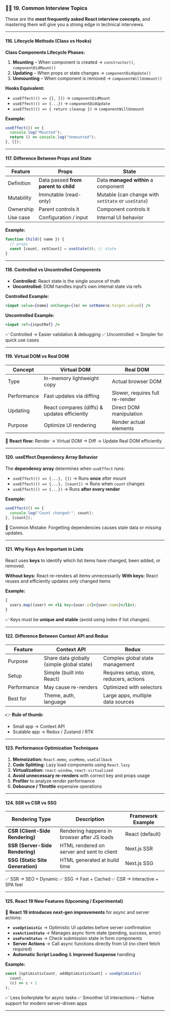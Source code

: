 ### 🧑‍💻 **19. Common Interview Topics**

These are the **most frequently asked React interview concepts**, and mastering them will give you a strong edge in technical interviews.

---

#### **116. Lifecycle Methods (Class vs Hooks)**

**Class Components Lifecycle Phases:**

1. **Mounting** – When component is created
   → `constructor()`, `componentDidMount()`
2. **Updating** – When props or state changes
   → `componentDidUpdate()`
3. **Unmounting** – When component is removed
   → `componentWillUnmount()`

**Hooks Equivalent:**

- `useEffect(() => {}, [])` → `componentDidMount`
- `useEffect(() => {...})` → `componentDidUpdate`
- `useEffect(() => { return cleanup })` → `componentWillUnmount`

**Example:**

```jsx
useEffect(() => {
  console.log("Mounted");
  return () => console.log("Unmounted");
}, []);
```

---

#### **117. Difference Between Props and State**

| Feature    | Props                                | State                                              |
| ---------- | ------------------------------------ | -------------------------------------------------- |
| Definition | Data passed **from parent to child** | Data **managed within** a component                |
| Mutability | Immutable (read-only)                | Mutable (can change with `setState` or `useState`) |
| Ownership  | Parent controls it                   | Component controls it                              |
| Use case   | Configuration / input                | Internal UI behavior                               |

**Example:**

```jsx
function Child({ name }) {
  // props
  const [count, setCount] = useState(0); // state
}
```

---

#### **118. Controlled vs Uncontrolled Components**

- **Controlled:** React state is the single source of truth
- **Uncontrolled:** DOM handles input’s own internal state via refs

**Controlled Example:**

```jsx
<input value={name} onChange={(e) => setName(e.target.value)} />
```

**Uncontrolled Example:**

```jsx
<input ref={inputRef} />
```

✅ Controlled → Easier validation & debugging
✅ Uncontrolled → Simpler for quick use cases

---

#### **119. Virtual DOM vs Real DOM**

| Concept     | Virtual DOM                                  | Real DOM                        |
| ----------- | -------------------------------------------- | ------------------------------- |
| Type        | In-memory lightweight copy                   | Actual browser DOM              |
| Performance | Fast updates via diffing                     | Slower, requires full re-render |
| Updating    | React compares (diffs) & updates efficiently | Direct DOM manipulation         |
| Purpose     | Optimize UI rendering                        | Render actual elements          |

🧠 **React flow:**
Render → Virtual DOM → Diff → Update Real DOM efficiently

---

#### **120. useEffect Dependency Array Behavior**

The **dependency array** determines when `useEffect` runs:

- `useEffect(() => {...}, [])` → Runs **once** after mount
- `useEffect(() => {...}, [count])` → Runs when `count` changes
- `useEffect(() => {...})` → Runs **after every render**

**Example:**

```jsx
useEffect(() => {
  console.log("Count changed:", count);
}, [count]);
```

🚫 Common Mistake: Forgetting dependencies causes stale data or missing updates.

---

#### **121. Why Keys Are Important in Lists**

React uses **keys** to identify which list items have changed, been added, or removed.

**Without keys:** React re-renders all items unnecessarily
**With keys:** React reuses and efficiently updates only changed items

**Example:**

```jsx
{
  users.map((user) => <li key={user.id}>{user.name}</li>);
}
```

✅ Keys must be **unique and stable** (avoid using index if list changes).

---

#### **122. Difference Between Context API and Redux**

| Feature     | Context API                               | Redux                                    |
| ----------- | ----------------------------------------- | ---------------------------------------- |
| Purpose     | Share data globally (simple global state) | Complex global state management          |
| Setup       | Simple (built into React)                 | Requires setup, store, reducers, actions |
| Performance | May cause re-renders                      | Optimized with selectors                 |
| Best for    | Theme, auth, language                     | Large apps, multiple data sources        |

👉 **Rule of thumb:**

- Small app → Context API
- Scalable app → Redux / Zustand / RTK

---

#### **123. Performance Optimization Techniques**

1. **Memoization:** `React.memo`, `useMemo`, `useCallback`
2. **Code Splitting:** Lazy load components using `React.lazy`
3. **Virtualization:** `react-window`, `react-virtualized`
4. **Avoid unnecessary re-renders** with correct key and props usage
5. **Profiler** to analyze render performance
6. **Debounce / Throttle** expensive operations

---

#### **124. SSR vs CSR vs SSG**

| Rendering Type                   | Description                                 | Framework Example |
| -------------------------------- | ------------------------------------------- | ----------------- |
| **CSR (Client-Side Rendering)**  | Rendering happens in browser after JS loads | React (default)   |
| **SSR (Server-Side Rendering)**  | HTML rendered on server and sent to client  | Next.js SSR       |
| **SSG (Static Site Generation)** | HTML generated at build time                | Next.js SSG       |

✅ SSR → SEO + Dynamic
✅ SSG → Fast + Cached
✅ CSR → Interactive + SPA feel

---

#### **125. React 19 New Features (Upcoming / Experimental)**

🚀 **React 19 introduces next-gen improvements** for async and server actions:

- **`useOptimistic`** → Optimistic UI updates before server confirmation
- **`useActionState`** → Manages async form state (pending, success, error)
- **`useFormStatus`** → Check submission state in form components
- **Server Actions** → Call async functions directly from UI (no client fetch required)
- **Automatic Script Loading** & **Improved Suspense** handling

**Example:**

```jsx
const [optimisticCount, addOptimisticCount] = useOptimistic(
  count,
  (c) => c + 1
);
```

✅ Less boilerplate for async tasks
✅ Smoother UI interactions
✅ Native support for modern server-driven apps

---
